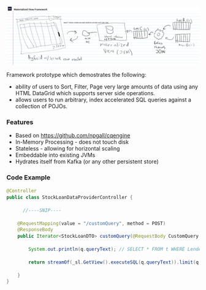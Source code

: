 ![Diagram](/docs/occ-materialized-view.png)

Framework prototype which demostrates the following:
 - ability of users to Sort, Filter, Page very large amounts of data using any HTML DataGrid which supports server side operations.
 - allows users to run arbitrary, index accelerated SQL queries against a collection of POJOs.
 
### Features
* Based on https://github.com/npgall/cqengine 
* In-Memory Processing - does not touch disk
* Stateless - allowing for horizontal scaling
* Embeddable into existing JVMs 
* Hydrates itself from Kafka (or any other persistent store)

### Code Example
```java
@Controller
public class StockLoanDataProviderController {
      
      //----SNIP----
      
    @RequestMapping(value = "/customQuery", method = POST)
    @ResponseBody
    public Iterator<StockLoanDTO> customQuery(@RequestBody CustomQuery q) throws Exception {

        System.out.println(q.queryText); // SELECT * FROM t WHERE Lender LIKE 'Gold%' ORDER BY LoanQty DESC

        return streamOf(_sl.GetView().executeSQL(q.queryText)).limit(q.limit.orElse(10000)).iterator();

    } 
}
```
   
